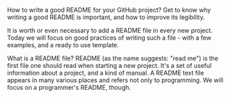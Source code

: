 How to write a good README for your GitHub project?
Get to know why writing a good README is important, and how to improve its legibility.

It is worth or even necessary to add a README file in every new project. Today we will focus on good practices of writing such a file - with a few examples, and a ready to use template.

What is a README file?
README (as the name suggests: "read me") is the first file one should read when starting a new project. It's a set of useful information about a project, and a kind of manual. A README text file appears in many various places and refers not only to programming. We will focus on a programmer's README, though. 

